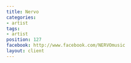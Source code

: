 ```yaml
---
title: Nervo
categories:
- artist
tags:
- artist
position: 127
facebook: http://www.facebook.com/NERVOmusic
layout: client
---
```


